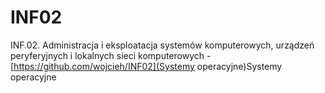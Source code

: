 # INF02
 INF.02. Administracja i eksploatacja systemów komputerowych, urządzeń peryferyjnych i lokalnych sieci komputerowych 
 -[https://github.com/wojcieh/INF02](Systemy operacyjne)Systemy operacyjne

